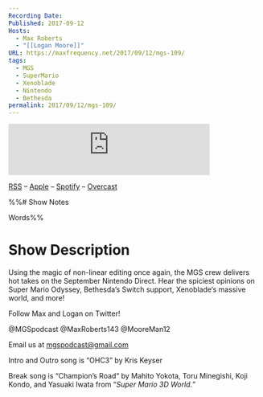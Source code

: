 ```yaml
---
Recording Date: 
Published: 2017-09-12
Hosts:
  - Max Roberts
  - "[[Logan Moore]]"
URL: https://maxfrequency.net/2017/09/12/mgs-109/
tags:
  - MGS
  - SuperMario
  - Xenoblade
  - Nintendo
  - Bethesda
permalink: 2017/09/12/mgs-109/
---
```

<iframe src="https://podcasters.spotify.com/pod/show/millennialgamingspeak/embed/episodes/Episode-109-Super-Mario-Odyssey-Cant-Possibly-Be-Bad-e1adhsk/a-a6ts45o" height="102px" width="400px" frameborder="0" scrolling="no"></iframe>

[RSS](https://anchor.fm/s/74aa3858/podcast/rss) – [Apple](https://podcasts.apple.com/us/podcast/episode-3-gdc-wrap-up/id1000915981?i=1000542222515) – [Spotify](https://open.spotify.com/episode/7wePXT4Bt22LWifVLx3n8y) – [Overcast](https://overcast.fm/+EtIgeWxEU)

%%# Show Notes

Words%%

# Show Description

Using the magic of non-linear editing once again, the MGS crew delivers hot takes on the September Nintendo Direct. Hear the spiciest opinions on Super Mario Odyssey, Bethesda’s Switch support, Xenoblade‘s massive world, and more!

Follow Max and Logan on Twitter!

@MGSpodcast
@MaxRoberts143
@MooreMan12

Email us at mgspodcast@gmail.com

Intro and Outro song is “OHC3” by Kris Keyser

Break song is “Champion’s Road“ by Mahito Yokota, Toru Minegishi, Koji Kondo, and Yasuaki Iwata from “*Super Mario 3D World.*”